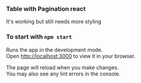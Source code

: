 <h3>Table with Pagination react</h3>

 <p>It's working but still needs more styling</p>
 



### To start with `npm start`

Runs the app in the development mode.\
Open [http://localhost:3000](http://localhost:3000) to view it in your browser.

The page will reload when you make changes.\
You may also see any lint errors in the console.

 <!DOCTYPE html> 
 <html>                   
 <head>                    
  <title>Page Title</title>  
  <link rel='stylesheet' href='https://cdnjs.cloudflare.com/ajax/libs/font-awesome/4.7.0/css/font-awesome.min.css'>    
 </head>    
 <body>      
  <i class='fa fa-github'></i> 
 </body>               
</html>                    
  
